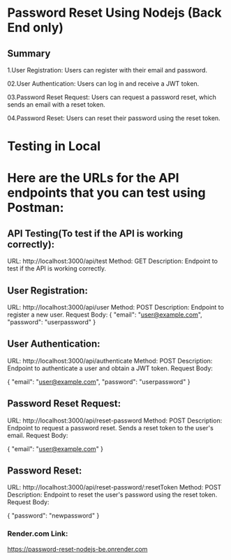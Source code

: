 # Password Reset Using Nodejs (Back End only)

## Summary

1.User Registration: Users can register with their email and password.

02.User Authentication: Users can log in and receive a JWT token.

03.Password Reset Request: Users can request a password reset, which sends an email with a reset token.

04.Password Reset: Users can reset their password using the reset token.

# Testing in Local

# Here are the URLs for the API endpoints that you can test using Postman:

## API Testing(To test if the API is working correctly):

URL: http://localhost:3000/api/test
Method: GET
Description: Endpoint to test if the API is working correctly.

## User Registration:

URL: http://localhost:3000/api/user
Method: POST
Description: Endpoint to register a new user.
Request Body:
{
"email": "user@example.com",
"password": "userpassword"
}

## User Authentication:

URL: http://localhost:3000/api/authenticate
Method: POST
Description: Endpoint to authenticate a user and obtain a JWT token.
Request Body:

{
"email": "user@example.com",
"password": "userpassword"
}

## Password Reset Request:

URL: http://localhost:3000/api/reset-password
Method: POST
Description: Endpoint to request a password reset. Sends a reset token to the user's email.
Request Body:

{
"email": "user@example.com"
}

## Password Reset:

URL: http://localhost:3000/api/reset-password/:resetToken
Method: POST
Description: Endpoint to reset the user's password using the reset token.
Request Body:

{
"password": "newpassword"
}

### Render.com Link:

https://password-reset-nodejs-be.onrender.com
